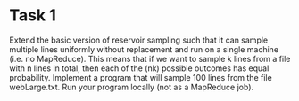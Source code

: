 # Task 1
Extend the basic version of reservoir sampling such that it can sample multiple lines uniformly without replacement and run on a single machine (i.e. no MapReduce). This means that if we want to sample k lines from a file with n lines in total, then each of the (nk) possible outcomes has equal probability. Implement a program that will sample 100 lines from the file webLarge.txt. Run your program locally (not as a MapReduce job).
